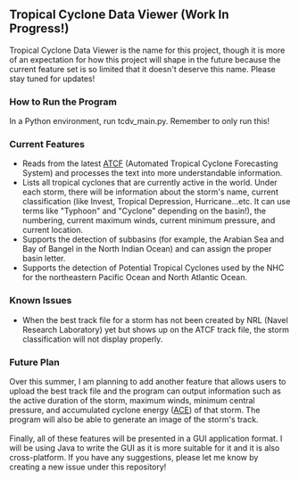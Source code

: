 ## Tropical Cyclone Data Viewer (Work In Progress!)
Tropical Cyclone Data Viewer is the name for this project, though it is more of an expectation for how this project will shape in the future because the current feature set is so limited that it doesn't deserve this name. Please stay tuned for updates!
### How to Run the Program
In a Python environment, run tcdv_main.py. Remember to only run this!
### Current Features 
* Reads from the latest [ATCF](https://en.wikipedia.org/wiki/Automated_Tropical_Cyclone_Forecasting_System) (Automated Tropical Cyclone Forecasting System) and processes the text into more understandable information.
* Lists all tropical cyclones that are currently active in the world. Under each storm, there will be information about the storm's name, current classification (like Invest, Tropical Depression, Hurricane...etc. It can use terms like "Typhoon" and "Cyclone" depending on the basin!), the numbering, current maximum winds, current minimum pressure, and current location.
* Supports the detection of subbasins (for example, the Arabian Sea and Bay of Bangel in the North Indian Ocean) and can assign the proper basin letter.
* Supports the detection of Potential Tropical Cyclones used by the NHC for the northeastern Pacific Ocean and North Atlantic Ocean.
### Known Issues 
* When the best track file for a storm has not been created by NRL (Navel Research Laboratory) yet but shows up on the ATCF track file, the storm classification will not display properly.
### Future Plan 
Over this summer, I am planning to add another feature that allows users to upload the best track file and the program can output information such as the active duration of the storm, maximum winds, minimum central pressure, and accumulated cyclone energy ([ACE](https://en.wikipedia.org/wiki/Accumulated_cyclone_energy)) of that storm. The program will also be able to generate an image of the storm's track. 
<br> <br>
Finally, all of these features will be presented in a GUI application format. I will be using Java to write the GUI as it is more suitable for it and it is also cross-platform. If you have any suggestions, please let me know by creating a new issue under this repository!
